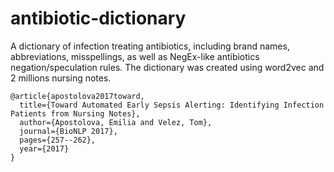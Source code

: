 # antibiotic-dictionary

A dictionary of infection treating antibiotics, including brand names, abbreviations, misspellings, as well as NegEx-like antibiotics negation/speculation rules. The dictionary was created using word2vec and 2 millions nursing notes.

```
@article{apostolova2017toward,
  title={Toward Automated Early Sepsis Alerting: Identifying Infection Patients from Nursing Notes},
  author={Apostolova, Emilia and Velez, Tom},
  journal={BioNLP 2017},
  pages={257--262},
  year={2017}
}
```
